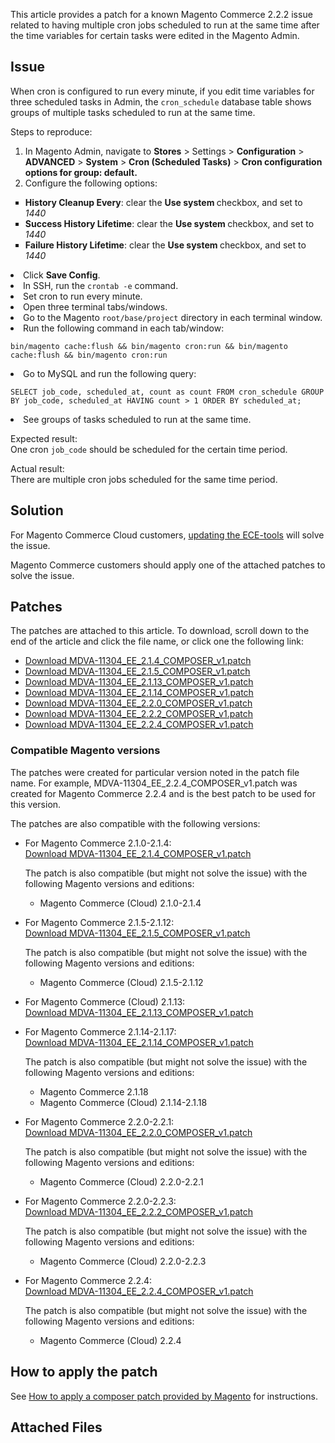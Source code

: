 This article provides a patch for a known Magento Commerce 2.2.2 issue related to having multiple cron jobs scheduled to run at the same time after the time variables for certain tasks were edited in the Magento Admin.

## Issue

When cron is configured to run every minute, if you edit time variables for three scheduled tasks in Admin, the `` cron_schedule `` database table shows groups of multiple tasks scheduled to run at the same time.

<span class="wysiwyg-underline">Steps to reproduce</span>:

1.   In Magento Admin, navigate to __Stores__ &gt; Settings &gt; __Configuration__ &gt; __ADVANCED__ &gt; __System__ &gt; __Cron (Scheduled Tasks)__ &gt; __Cron configuration options for group: default.__
2.   Configure the following options:

<ul class="alternate" type="square">
<li>
<strong>History Cleanup Every</strong>: clear the <strong>Use system </strong>checkbox, and set to <em>1440</em>
</li>
<li>
<strong>Success History Lifetime</strong>: clear the <strong>Use system </strong>checkbox, and set to <em>1440</em>
</li>
<li>
<strong>Failure History Lifetime</strong>: clear the <strong>Use system </strong>checkbox, and set to <em>1440</em>
</li>
</ul>

<li>Click <strong>Save Config</strong>.</li>
<li>In SSH, run the&nbsp;<code>crontab -e</code> command.</li>
<li>Set cron to run every minute.</li>
<li>Open three terminal tabs/windows.</li>
<li>Go to the Magento <code>root/base/project</code> directory in each terminal window.</li>
<li>Run the following command in each tab/window:<pre><code class="language-bash">bin/magento cache:flush &amp;&amp; bin/magento cron:run &amp;&amp; bin/magento cache:flush &amp;&amp; bin/magento cron:run</code></pre></li>
<li>Go to MySQL and run the following query:<pre><code class="language-sql">SELECT job_code, scheduled_at, count as count FROM cron_schedule GROUP BY job_code, scheduled_at HAVING count &gt; 1 ORDER BY scheduled_at;</code></pre></li>
<li>See groups of tasks scheduled to run at the same time.</li>

<span class="wysiwyg-underline">Expected result</span>:  
 One cron&nbsp;`` job_code `` should be scheduled for the certain time period.

<span class="wysiwyg-underline">Actual result</span>:  
 There are multiple cron jobs scheduled for the same time period.

## Solution

For Magento Commerce Cloud customers, <a href="https://devdocs.magento.com/guides/v2.2/cloud/project/ece-tools-update.html" target="_self">updating the ECE-tools</a> will solve the issue.

Magento Commerce customers should apply one of the attached patches to solve the issue.

## Patches

The patches are attached to this article. To download, scroll down to the end of the article and click the file name, or click one the following link:

*   <a href="https://support.magento.com/hc/en-us/article_attachments/360025797991/MDVA-11304_EE_2.1.4_COMPOSER_v1.patch" rel="noopener" target="_blank">Download MDVA-11304\_EE\_2.1.4\_COMPOSER\_v1.patch</a>
*   <a href="https://support.magento.com/hc/en-us/article_attachments/360025798031/MDVA-11304_EE_2.1.5_COMPOSER_v1.patch" rel="noopener" target="_blank">Download MDVA-11304\_EE\_2.1.5\_COMPOSER\_v1.patch</a>
*   <a href="https://support.magento.com/hc/en-us/article_attachments/360025786332/MDVA-11304_EE_2.1.13_COMPOSER_v1.patch" rel="noopener" target="_blank">Download MDVA-11304\_EE\_2.1.13\_COMPOSER\_v1.patch</a>
*   <a href="https://support.magento.com/hc/en-us/article_attachments/360025798071/MDVA-11304_EE_2.1.14_COMPOSER_v1.patch" rel="noopener" target="_blank">Download MDVA-11304\_EE\_2.1.14\_COMPOSER\_v1.patch</a>
*   <a href="https://support.magento.com/hc/en-us/article_attachments/360025786392/MDVA-11304_EE_2.2.0_COMPOSER_v1.patch" rel="noopener" target="_blank">Download MDVA-11304\_EE\_2.2.0\_COMPOSER\_v1.patch</a>
*   <a href="https://support.magento.com/hc/en-us/article_attachments/360025786432/MDVA-11304_EE_2.2.2_COMPOSER_v1.patch" rel="noopener" target="_blank">Download MDVA-11304\_EE\_2.2.2\_COMPOSER\_v1.patch</a>
*   <a href="https://support.magento.com/hc/en-us/article_attachments/360025786472/MDVA-11304_EE_2.2.4_COMPOSER_v1.patch" rel="noopener" target="_blank">Download MDVA-11304\_EE\_2.2.4\_COMPOSER\_v1.patch</a>

### Compatible Magento versions

The patches were created for particular version noted in the patch file name. For example,&nbsp;MDVA-11304\_EE\_2.2.4\_COMPOSER\_v1.patch was created for Magento Commerce 2.2.4 and is the best patch to be used for this version.

The patches are also compatible with the following versions:

*   For Magento Commerce 2.1.0-2.1.4:  
     <a href="https://support.magento.com/hc/en-us/article_attachments/360025797991/MDVA-11304_EE_2.1.4_COMPOSER_v1.patch" rel="noopener" target="_blank">Download MDVA-11304\_EE\_2.1.4\_COMPOSER\_v1.patch</a>
    
    The patch is also compatible (but might not solve the issue) with the following Magento versions and editions:
    
    
    
    *   Magento Commerce (Cloud) 2.1.0-2.1.4
    
    
    
*   For Magento Commerce 2.1.5-2.1.12:  
     <a href="https://support.magento.com/hc/en-us/article_attachments/360025798031/MDVA-11304_EE_2.1.5_COMPOSER_v1.patch" rel="noopener" target="_blank">Download MDVA-11304\_EE\_2.1.5\_COMPOSER\_v1.patch</a>
    
    The patch is also compatible (but might not solve the issue) with the following Magento versions and editions:
    
    
    
    *   Magento Commerce (Cloud) 2.1.5-2.1.12
    
    
    
*   For Magento Commerce (Cloud) 2.1.13:  
     <a href="https://support.magento.com/hc/en-us/article_attachments/360025786332/MDVA-11304_EE_2.1.13_COMPOSER_v1.patch" rel="noopener" target="_blank">Download MDVA-11304\_EE\_2.1.13\_COMPOSER\_v1.patch</a>
*   For Magento Commerce 2.1.14-2.1.17:  
     <a href="https://support.magento.com/hc/en-us/article_attachments/360025798071/MDVA-11304_EE_2.1.14_COMPOSER_v1.patch" rel="noopener" target="_blank">Download MDVA-11304\_EE\_2.1.14\_COMPOSER\_v1.patch</a>
    
    The patch is also compatible (but might not solve the issue) with the following Magento versions and editions:
    
    
    
    *   Magento Commerce 2.1.18
    *   Magento Commerce (Cloud) 2.1.14-2.1.18
    
    
    
*   For Magento Commerce 2.2.0-2.2.1:  
     <a href="https://support.magento.com/hc/en-us/article_attachments/360025786392/MDVA-11304_EE_2.2.0_COMPOSER_v1.patch" rel="noopener" target="_blank">Download MDVA-11304\_EE\_2.2.0\_COMPOSER\_v1.patch</a>
    
    The patch is also compatible (but might not solve the issue) with the following Magento versions and editions:
    
    
    
    *   Magento Commerce (Cloud) 2.2.0-2.2.1
    
    
    
*   For Magento Commerce 2.2.0-2.2.3:  
     <a href="https://support.magento.com/hc/en-us/article_attachments/360025786432/MDVA-11304_EE_2.2.2_COMPOSER_v1.patch" rel="noopener" target="_blank">Download MDVA-11304\_EE\_2.2.2\_COMPOSER\_v1.patch</a>
    
    The patch is also compatible (but might not solve the issue) with the following Magento versions and editions:
    
    
    
    *   Magento Commerce (Cloud) 2.2.0-2.2.3
    
    
    
*   For Magento Commerce 2.2.4:  
     <a href="https://support.magento.com/hc/en-us/article_attachments/360025786472/MDVA-11304_EE_2.2.4_COMPOSER_v1.patch" rel="noopener" target="_blank">Download MDVA-11304\_EE\_2.2.4\_COMPOSER\_v1.patch</a>
    
    The patch is also compatible (but might not solve the issue) with the following Magento versions and editions:
    
    
    
    *   Magento Commerce (Cloud) 2.2.4
    
    
    

## How to apply the patch

See <a href="https://support.magento.com/hc/en-us/articles/360028367731" target="_self">How to apply a composer patch provided by Magento</a> for instructions.

## Attached Files